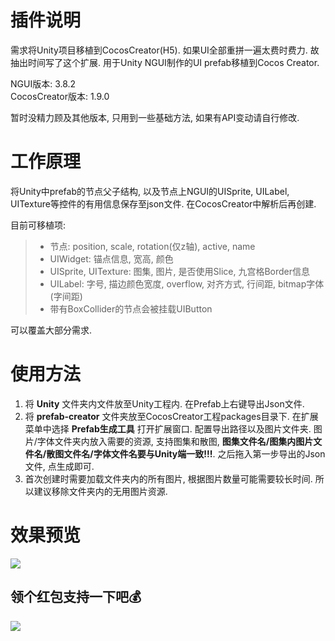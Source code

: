 # 插件说明
需求将Unity项目移植到CocosCreator(H5). 如果UI全部重拼一遍太费时费力. 故抽出时间写了这个扩展. 用于Unity NGUI制作的UI prefab移植到Cocos Creator.

NGUI版本: 3.8.2<br>
CocosCreator版本: 1.9.0

暂时没精力顾及其他版本, 只用到一些基础方法, 如果有API变动请自行修改.

# 工作原理
将Unity中prefab的节点父子结构, 以及节点上NGUI的UISprite, UILabel, UITexture等控件的有用信息保存至json文件. 在CocosCreator中解析后再创建.

目前可移植项:
> * 节点: position, scale, rotation(仅z轴), active, name
> * UIWidget: 锚点信息, 宽高, 颜色
> * UISprite, UITexture: 图集, 图片, 是否使用Slice, 九宫格Border信息
> * UILabel: 字号, 描边颜色宽度, overflow, 对齐方式, 行间距, bitmap字体(字间距)
> * 带有BoxCollider的节点会被挂载UIButton

可以覆盖大部分需求.

# 使用方法
1. 将 **Unity** 文件夹内文件放至Unity工程内. 在Prefab上右键导出Json文件.
2. 将 **prefab-creator** 文件夹放至CocosCreator工程packages目录下. 在扩展菜单中选择 **Prefab生成工具** 打开扩展窗口. 配置导出路径以及图片文件夹. 图片/字体文件夹内放入需要的资源, 支持图集和散图, **图集文件名/图集内图片文件名/散图文件名/字体文件名要与Unity端一致!!!**. 之后拖入第一步导出的Json文件, 点生成即可. 
3. 首次创建时需要加载文件夹内的所有图片, 根据图片数量可能需要较长时间. 所以建议移除文件夹内的无用图片资源.

# 效果预览
![](https://github.com/glegoo/ngui-cocos-creator-convertor/blob/master/example.gif?raw=true)

## 领个红包支持一下吧:moneybag:
![](https://github.com/glegoo/ngui-cocos-creator-convertor/blob/master/hmj.png?raw=true)